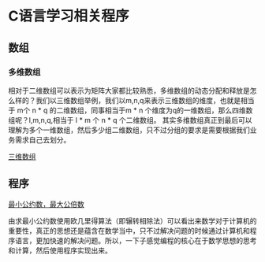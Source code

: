 # C语言学习相关程序

## 数组

### 多维数组
相对于二维数组可以表示为矩阵大家都比较熟悉，多维数组的动态分配和释放是怎么样的？我们以三维数组举例，我们以m,n,q来表示三维数组的维度，也就是相当于 m个 n * q 的二维数组，同事相当于m * n 个维度为q的一维数组，那么四维数组呢？l,m,n,q,相当于 l * m 个 n * q 个二维数组。
其实多维数组真正到最后可以理解为多个一维数组，然后多少组二维数组，只不过分组的要求是需要根据我们业务需求自己去划分。

[三维数组](./ThreeArray.md)

## 程序
[最小公约数，最大公倍数](./最小公倍数最大公约数.md)

由求最小公约数使用欧几里得算法（即辗转相除法）可以看出来数学对于计算机的重要性，真正的思想还是蕴含在数学当中，只不过解决问题的时候通过计算机和程序语言，更加快速的解决问题。所以，一下子感觉编程的核心在于数学思想的思考和计算，然后使用程序实现出来。
